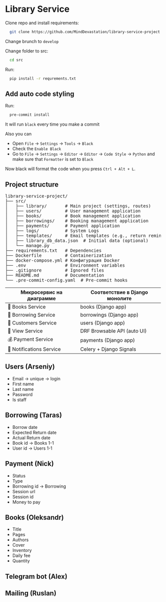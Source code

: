 # Library Service

Clone repo and install requirements:
````bash
  git clone https://github.com/MindDevastation/library-service-project.git
````
Change brunch to `develop`

Change folder to src:
````bash
  cd src
````

Run:

````bash
  pip install -r requrements.txt
````

## Add auto code styling

Run:

```bash
  pre-commit install
```

It will run `black` every time you make a commit

Also you can 
- Open `File` → `Settings` → `Tools` → `Black`
- Check the `Enable Black`
- Go to `File` → `Settings` → `Editor` → `Editor` → `Code Style` → `Python` and 
make sure that `Formatter` is set to `Black`

Now black will format the code when you press `Ctrl + Alt + L`.

## Project structure

<pre>
library-service-project/
├── src/
│   ├── library/       # Main project (settings, routes)
│   ├── users/         # User management application
│   ├── books/         # Book management application
│   ├── borrowings/    # Booking management application
│   ├── payments/      # Payment application
│   ├── logs/          # System Logs
│   ├── templates/     # Email templates (e.g., return reminders)
│   ├── library_db_data.json  # Initial data (optional)
│   └── manage.py
├── requirements.txt   # Dependencies
├── Dockerfile         # Containerization
├── docker-compose.yml # Конфигурация Docker
├── .env               # Environment variables
├── .gitignore         # Ignored files
├── README.md          # Documentation
└── .pre-commit-config.yaml  # Pre-commit hooks
</pre>

| Микросервис на диаграмме | 	Соответствие в Django монолите |
|--------------------------|---------------------------------|
| 📖 Books Service         | 	books (Django app)             |
| 📌 Borrowing Service     | 	borrowings (Django app)        |
| 👥 Customers Service     | 	users (Django app)             |
| 👀 View Service          | 	DRF Browsable API (auto UI)    |
| 💰 Payment Service       | 	payments (Django app)          |
| 📢 Notifications Service | 	Celery + Django Signals        |

## Users (Arseniy)

- Email -> unique -> login
- First name
- Last name
- Password
- Is staff

## Borrowing (Taras)

- Borrow date
- Expected Return date
- Actual Return date
- Book id -> Books 1-1
- User id -> Users 1-1

## Payment (Nick)

- Status
- Type
- Borrowing id -> Borrowing
- Session url
- Session id
- Money to pay

## Books (Oleksandr)

- Title
- Pages
- Authors
- Cover
- Inventory
- Daily fee
- Quantity

## Telegram bot (Alex)

## Mailing (Ruslan)
